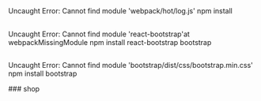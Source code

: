 
##
Uncaught Error: Cannot find module 'webpack/hot/log.js'
npm install
##
Uncaught Error: Cannot find module 'react-bootstrap'at webpackMissingModule
npm install react-bootstrap bootstrap
##
Uncaught Error: Cannot find module 'bootstrap/dist/css/bootstrap.min.css'
npm install bootstrap

###   s h o p  
 